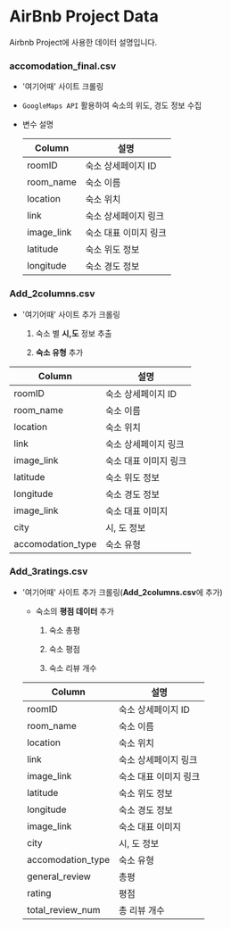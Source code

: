 # AirBnb Project Data

Airbnb Project에 사용한 데이터 설명입니다.





### accomodation_final.csv

- '여기어때' 사이트 크롤링

- `GoogleMaps API` 활용하여 숙소의 위도, 경도 정보 수집

- 변수 설명

  | Column    | 설명                 |
  | --------- | -------------------- |
  | roomID    | 숙소 상세페이지 ID   |
  | room_name | 숙소 이름            |
  | location  | 숙소 위치            |
  | link      | 숙소 상세페이지 링크 |
  | image_link | 숙소 대표 이미지 링크 |
  | latitude | 숙소 위도 정보 |
  | longitude | 숙소 경도 정보 |





### Add_2columns.csv

- '여기어때' 사이트 추가 크롤링

  1) 숙소 별 **시,도** 정보 추출

  2) **숙소 유형** 추가

| Column     | 설명                  |
| ---------- | --------------------- |
| roomID     | 숙소 상세페이지 ID    |
| room_name  | 숙소 이름             |
| location   | 숙소 위치             |
| link       | 숙소 상세페이지 링크  |
| image_link | 숙소 대표 이미지 링크 |
| latitude   | 숙소 위도 정보        |
| longitude  | 숙소 경도 정보        |
| image_link | 숙소 대표 이미지      |
| city       | 시, 도 정보           |
| accomodation_type | 숙소 유형 |



### Add_3ratings.csv

- '여기어때' 사이트 추가 크롤링(**Add_2columns.csv**에 추가)

  - 숙소의 **평점 데이터** 추가

    1) 숙소 총평

    2) 숙소 평점

    3) 숙소 리뷰 개수

  | Column            | 설명                  |
  | ----------------- | --------------------- |
  | roomID            | 숙소 상세페이지 ID    |
  | room_name         | 숙소 이름             |
  | location          | 숙소 위치             |
  | link              | 숙소 상세페이지 링크  |
  | image_link        | 숙소 대표 이미지 링크 |
  | latitude          | 숙소 위도 정보        |
  | longitude         | 숙소 경도 정보        |
  | image_link        | 숙소 대표 이미지      |
  | city              | 시, 도 정보           |
  | accomodation_type | 숙소 유형             |
  | general_review | 총평 |
  | rating | 평점 |
  | total_review_num | 총 리뷰 개수 |
